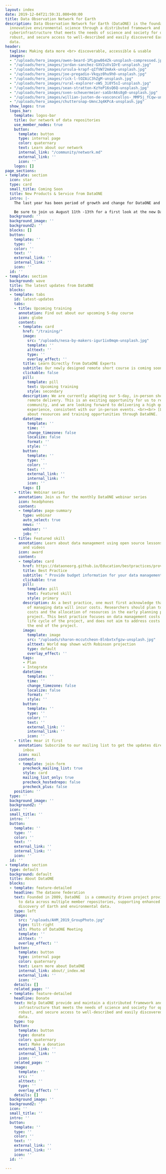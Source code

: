 ```yaml
---
layout: index
date: 2019-12-04T21:59:31.000+00:00
title: Data Observation Network for Earth
description: Data Observation Network for Earth (DataONE) is the foundation of new
  innovative environmental science through a distributed framework and sustainable
  cyberinfrastructure that meets the needs of science and society for open, persistent,
  robust, and secure access to well-described and easily discovered Earth observational
  data.
header:
  tagline: Making data more <br> discoverable, accessible & usable
  images:
  - "/uploads/hero_images/owen-beard-1PLgow864Zk-unsplash-compressed.jpg"
  - "/uploads/hero_images/jordan-sanchez-GXV2uVv1DrE-unsplash.jpg"
  - "/uploads/hero_images/ursula-krapf-qIfVW72mAxk-unsplash.jpg"
  - "/uploads/hero_images/joe-pregadio-Vkqyz0hu9h0-unsplash.jpg"
  - "/uploads/hero_images/rick-l-tOZAiC3hZgM-unsplash.jpg"
  - "/uploads/hero_images/rural-explorer-oWS_3i0Y5sI-unsplash.jpg"
  - "/uploads/hero_images/sean-stratton-KzYeP16sQ6Q-unsplash.jpg"
  - "/uploads/hero_images/sven-scheuermeier-saGbrA6s8g0-unsplash.jpg"
  - "/uploads/hero_images/willian-justen-de-vasconcellos-_MMP5j_fCqw-unsplash.jpg"
  - "/uploads/hero_images/chuttersnap-UmncJq4KPcA-unsplash.jpg"
  show_logos: true
  logos_bar:
    template: logos-bar
    title: Our network of data repositories
    use_member_nodes: true
    button:
      template: button
      type: internal page
      color: quaternary
      text: Learn about our network
      internal_link: "/community/network.md"
      external_link: ''
      icon: ''
    logos: []
page_sections:
- template: section
  icon: star
  type: card
  small_title: Coming Soon
  title: New Products & Service from DataONE
  intro: |-
    The last year has been period of growth and change for DataONE and we are excited to announce new Products and Services that are well aligned with community needs. These opportunities will be introduced during the plenary sessions at our upcoming DataONE Community Meeting, which will also feature focussed workshops exploring implementation and use.

    Be sure to join us August 11th -13th for a first look at the new DataONE.
  background: ''
  background_image: ''
  background2: ''
  blocks: []
  button:
    template: ''
    type: ''
    color: ''
    text: ''
    external_link: ''
    internal_link: ''
    icon: ''
  id: ''
- template: section
  background: wave
  title: The latest updates from DataONE
  blocks:
  - template: tabs
    id: latest-updates
    tabs:
    - title: Upcoming training
      annotation: Find out about our upcoming 5-day course
      icon: globe
      content:
      - template: card
        href: "/training/"
        image:
          src: "/uploads/nesa-by-makers-igur1ix0mqm-unsplash.jpg"
          template: ''
          alttext: ''
          type: ''
          overlay_effect: ''
        title: Learn Directly from DataONE Experts
        subtitle: Our newly designed remote short course is coming soon
        clickable: false
        pill:
          template: pill
          text: Upcoming training
          style: secondary
        description: We are currently adapting our 5-day, in-person short course for
          remote delivery. This is an exciting opportunity for us to reach a broad
          community, and we are looking forward to delivering a high quality learning
          experience, consistent with our in-person events. <br><br> [Learn more](/training/)
          about resources and training opportunities through DataONE.
        datetime:
          template: ''
          time: ''
          change_timezone: false
          localize: false
          format: ''
          style: ''
        button:
          template: ''
          type: ''
          color: ''
          text: ''
          external_link: ''
          internal_link: ''
          icon: ''
        tags: []
    - title: Webinar series
      annotation: Join us for the monthly DataONE webinar series
      icon: headphones
      content:
      - template: page-summary
        type: webinar
        auto_select: true
        news: ''
        webinar: ''
        job: ''
    - title: Featured skill
      annotation: Learn about data management using open source lessons, best practices,
        and videos
      icon: award
      content:
      - template: card
        href: https://dataoneorg.github.io/Education/bestpractices/provide-budget-information
        title: Best Practice
        subtitle: " Provide budget information for your data management plan"
        clickable: true
        pill:
          template: pill
          text: Featured skill
          style: primary
        description: As a best practice, one must first acknowledge that the process
          of managing data will incur costs. Researchers should plan to address these
          costs and the allocation of resources in the early planning phases of the
          project. This best practice focuses on data management costs during the
          life cycle of the project, and does not aim to address costs of data beyond
          the end of the project.
        image:
          template: image
          src: "/uploads/sharon-mccutcheon-8lnbxtxfgzw-unsplash.jpg"
          alttext: World map shown with Robinson projection
          type: default
          overlay_effect: ''
        tags:
        - Plan
        - Integrate
        datetime:
          template: ''
          time: ''
          change_timezone: false
          localize: false
          format: ''
          style: ''
        button:
          template: ''
          type: ''
          color: ''
          text: ''
          external_link: ''
          internal_link: ''
          icon: ''
    - title: Hear it first
      annotation: Subscribe to our mailing list to get the updates directly in your
        inbox
      icon: mail
      content:
      - template: join-form
        precheck_mailing_list: true
        style: card
        mailing_list_only: true
        precheck_hostedrepo: false
        precheck_plus: false
    position: ''
  type: ''
  background_image: ''
  background2: ''
  icon: ''
  small_title: ''
  intro: ''
  button:
    template: ''
    type: ''
    color: ''
    text: ''
    external_link: ''
    internal_link: ''
    icon: ''
  id: ''
- template: section
  type: default
  background: default
  title: About DataONE
  blocks:
  - template: feature-detailed
    headline: The dataone federation
    text: Founded in 2009, DataONE  is a community driven project providing access
      to data across multiple member repositories, supporting enhanced search and
      discovery of Earth and environmental data.
    type: left
    image:
      src: "/uploads/AHM_2019_GroupPhoto.jpg"
      type: tilt-right
      alt: Photo of DataONE Meeting
      template: ''
      alttext: ''
      overlay_effect: ''
    button:
      template: button
      type: internal page
      color: quaternary
      text: Learn more about DataONE
      internal_link: about/_index.md
      external_link: ''
      icon: ''
    details: []
    related_page: ''
  - template: feature-detailed
    headline: Donate
    text: Help DataONE provide and maintain a distributed framework and sustainable
      infrastructure that meets the needs of science and society for open, persistent,
      robust, and secure access to well-described and easily discovered Earth observational
      data.
    type: top
    button:
      template: button
      type: donate
      color: quaternary
      text: Make a donation
      external_link: ''
      internal_link: ''
      icon: ''
    related_page: ''
    image:
      template: ''
      src: ''
      alttext: ''
      type: ''
      overlay_effect: ''
    details: []
  background_image: ''
  background2: ''
  icon: ''
  small_title: ''
  intro: ''
  button:
    template: ''
    type: ''
    color: ''
    text: ''
    external_link: ''
    internal_link: ''
    icon: ''
  id: ''

---
```

